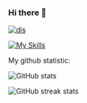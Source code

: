 ### Hi there 👋

[![dis](https://discord.c99.nl/widget/theme-1/945328970981842975.png)](https://discord.com/users/858251304560623626/)

[![My Skills](https://skillicons.dev/icons?i=py,js,cs,discord)]([https://artembay.tk](https://discord.com/users/945328970981842975/))

My github statistic:

![GitHub stats](https://github-readme-stats.vercel.app/api?username=CryptoBichara&theme=tokyonight&show_icons=true)  

![GitHub streak stats](https://github-readme-streak-stats.herokuapp.com/?user=CryptoBichara&theme=tokyonight&show_icons=true)  
